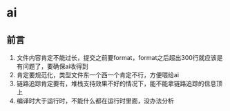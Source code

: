 # ai

## 前言

1. 文件内容肯定不能过长，提交之前要format，format之后超出300行就应该是有问题了，要确保ai收得到
2. 肯定要规范化，类型文件东一个西一个肯定不行，方便喂给ai
3. 链路追踪肯定要有，堆栈支持效果不好的情况下，能不能拿链路追踪的信息顶上
4. 编译时大于运行时，不能什么都在运行时里面，没办法分析
